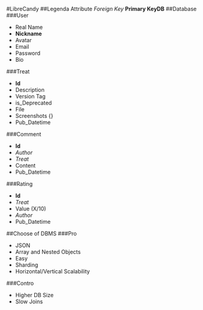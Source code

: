 #LibreCandy
##Legenda
Attribute
*Foreign Key*
**Primary KeyDB**
##Database
###User
- Real Name
- **Nickname**
- Avatar
- Email
- Password
- Bio

###Treat
- **Id**
- Description
- Version Tag
- is_Deprecated
- File
- Screenshots {}
- Pub_Datetime

###Comment
- **Id**
- *Author*
- *Treat*
- Content
- Pub_Datetime

###Rating
- **Id**
- *Treat*
- Value (X/10)
- *Author*
- Pub_Datetime

##Choose of DBMS
###Pro
- JSON
- Array and Nested Objects
- Easy
- Sharding
- Horizontal/Vertical Scalability

###Contro
- Higher DB Size
- Slow Joins